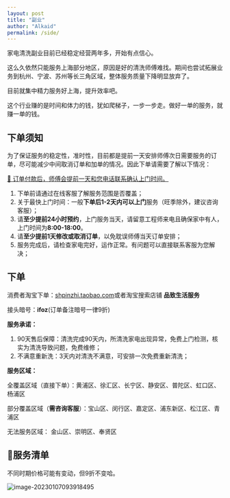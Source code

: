 ```yaml
---
layout: post
title: "副业"
author: "Alkaid"
permalink: /side/
---
```


家电清洗副业目前已经稳定经营两年多，开始有点信心。

这么久依然只能服务上海部分地区，原因是好的清洗师傅难找。期间也尝试拓展业务到杭州、宁波、苏州等长三角区域，整体服务质量下降明显放弃了。

目前就集中精力服务好上海，提升效率吧。

这个行业赚的是时间和体力的钱，犹如爬梯子，一步一步走。做好一单的服务，就赚一单的钱。



## 下单须知

为了保证服务的稳定性，准时性，目前都是提前一天安排师傅次日需要服务的订单，尽可能减少中间取消订单和加单的情况。因此下单请需要了解以下情况：

<u>📌 订单付款后，师傅会提前一天和您电话联系确认上门时间。</u>



1. 下单前请通过在线客服了解服务范围是否覆盖；
2. 关于最快上门时间：一般**下单后1-2天内可以上门**服务（旺季除外，建议咨询客服）；
3. 请**至少提前24小时预约**，上门服务当天，请留意工程师来电且确保家中有人，上门时间为**8:00-18:00**。
4. 请**至少提前1天修改或取消订单**，以免耽误师傅当天订单安排；
5. 服务完成后，请检查家电完好，运作正常。有问题可以直接联系客服为您解决；



## 下单

消费者淘宝下单：[shpinzhi.taobao.com]()或者淘宝搜索店铺 **品致生活服务**

接头暗号：**ifoz**(订单备注暗号一律9折)



**服务承诺：**

1. 90天售后保障：清洗完成90天内，所清洗家电出现异常，免费上门检测，核实为清洗导致问题，免费维修；
2. 不满意重新洗：3天内对清洗不满意，可安排一次免费重新清洗；



**服务区域：**

全覆盖区域（直接下单）：黄浦区、徐汇区、长宁区、静安区、普陀区、虹口区、杨浦区

部分覆盖区域（**需咨询客服**）：宝山区、闵行区、嘉定区、浦东新区、松江区、青浦区

无法服务区域： 金山区、崇明区、奉贤区



## 🧾服务清单

不同时期价格可能有变动，但9折不变哈。

![image-20230107093918495](https://p.ipic.vip/8ejjws.png)
